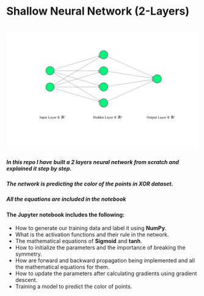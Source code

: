 # Shallow Neural Network (2-Layers)

<br>
<img src="images/nnet.png">
<br>

##### In this repo I have built a 2 layers neural network from scratch and explained it step by step.
##### The network is predicting the color of the points in XOR dataset.
##### All the equations are included in the notebook
#### The Jupyter notebook includes the following:
- How to generate our training data and label it using **NumPy**.
- What is the activation functions and their rule in the network.
- The mathematical equations of **Sigmoid** and **tanh**.
- How to initialize the parameters and the importance of breaking the symmetry.
- How are forward and backward propagation being implemented and all the mathematical equations for them.
- How to update the parameters after calculating gradients using gradient descent.
- Training a model to predict the color of points.
